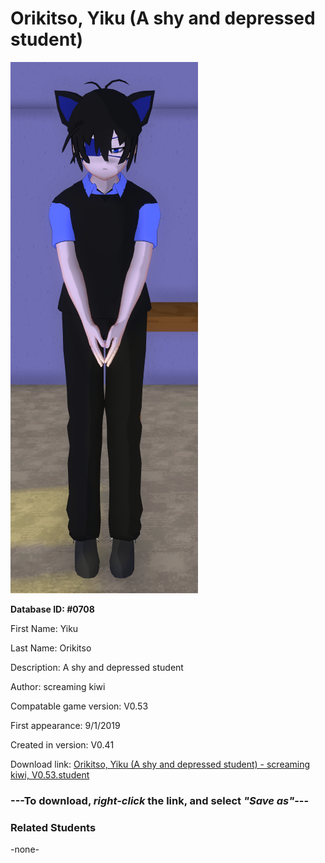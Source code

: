 # Orikitso, Yiku (A shy and depressed student)

<img src="../../Files/Images/Orikitso, Yiku (A shy and depressed student).png" title="Orikitso, Yiku (A shy and depressed student) - screaming kiwi, V0.53">

**Database ID: #0708**

First Name: Yiku

Last Name: Orikitso

Description: A shy and depressed student

Author: screaming kiwi

Compatable game version: V0.53

First appearance: 9/1/2019

Created in version: V0.41

Download link: <a href="https://raw.githubusercontent.com/Arbiter1223/Daigaku-Gurashi-Custom-Students/master/Files/Student%20Files/Orikitso%2C%20Yiku%20(A%20shy%20and%20depressed%20student)%20-%20screaming%20kiwi%2C%20V0.53.student">Orikitso, Yiku (A shy and depressed student) - screaming kiwi, V0.53.student</a>

### ---**To download, _right-click_ the link, and select _"Save as"_**---

### Related Students

-none-
